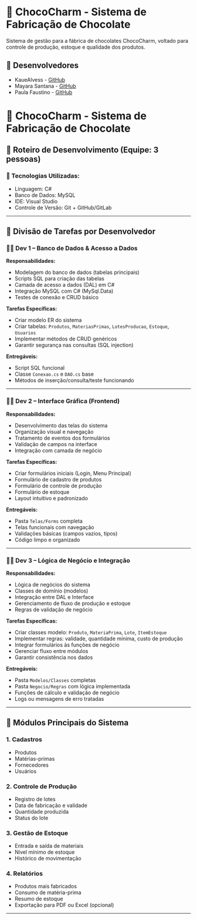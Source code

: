# 🍫 ChocoCharm - Sistema de Fabricação de Chocolate

Sistema de gestão para a fábrica de chocolates ChocoCharm, voltado para controle de produção, estoque e qualidade dos produtos.

## 👥 Desenvolvedores
- KaueAlvess - [GitHub](https://github.com/KaueAlvess )
- Mayara Santana - [GitHub](https://github.com/mayara8666 )
- Paula Faustino - [GitHub](https://github.com/paula-faustino )

# 🍫 ChocoCharm - Sistema de Fabricação de Chocolate

## 📅 Roteiro de Desenvolvimento (Equipe: 3 pessoas)

### 🔧 Tecnologias Utilizadas:
- Linguagem: C#
- Banco de Dados: MySQL
- IDE: Visual Studio
- Controle de Versão: Git + GitHub/GitLab

---

## 👥 Divisão de Tarefas por Desenvolvedor

### 🧑‍💻 Dev 1 – **Banco de Dados & Acesso a Dados**
**Responsabilidades:**
- Modelagem do banco de dados (tabelas principais)
- Scripts SQL para criação das tabelas
- Camada de acesso a dados (DAL) em C#
- Integração MySQL com C# (MySql.Data)
- Testes de conexão e CRUD básico

**Tarefas Específicas:**
- Criar modelo ER do sistema
- Criar tabelas: `Produtos`, `MateriasPrimas`, `LotesProducao`, `Estoque`, `Usuarios`
- Implementar métodos de CRUD genéricos
- Garantir segurança nas consultas (SQL injection)

**Entregáveis:**
- Script SQL funcional
- Classe `Conexao.cs` e `DAO.cs` base
- Métodos de inserção/consulta/teste funcionando

---

### 🧑‍💻 Dev 2 – **Interface Gráfica (Frontend)**
**Responsabilidades:**
- Desenvolvimento das telas do sistema
- Organização visual e navegação
- Tratamento de eventos dos formulários
- Validação de campos na interface
- Integração com camada de negócio

**Tarefas Específicas:**
- Criar formulários iniciais (Login, Menu Principal)
- Formulário de cadastro de produtos
- Formulário de controle de produção
- Formulário de estoque
- Layout intuitivo e padronizado

**Entregáveis:**
- Pasta `Telas/Forms` completa
- Telas funcionais com navegação
- Validações básicas (campos vazios, tipos)
- Código limpo e organizado

---

### 🧑‍💻 Dev 3 – **Lógica de Negócio e Integração**
**Responsabilidades:**
- Lógica de negócios do sistema
- Classes de domínio (modelos)
- Integração entre DAL e Interface
- Gerenciamento de fluxo de produção e estoque
- Regras de validação de negócio

**Tarefas Específicas:**
- Criar classes modelo: `Produto`, `MateriaPrima`, `Lote`, `ItemEstoque`
- Implementar regras: validade, quantidade mínima, custo de produção
- Integrar formulários às funções de negócio
- Gerenciar fluxo entre módulos
- Garantir consistência nos dados

**Entregáveis:**
- Pasta `Modelos/Classes` completas
- Pasta `Negocio/Regras` com lógica implementada
- Funções de cálculo e validação de negócio
- Logs ou mensagens de erro tratadas

---

## 🧱 Módulos Principais do Sistema

### 1. Cadastros
- Produtos
- Matérias-primas
- Fornecedores
- Usuários

### 2. Controle de Produção
- Registro de lotes
- Data de fabricação e validade
- Quantidade produzida
- Status do lote

### 3. Gestão de Estoque
- Entrada e saída de materiais
- Nível mínimo de estoque
- Histórico de movimentação

### 4. Relatórios
- Produtos mais fabricados
- Consumo de matéria-prima
- Resumo de estoque
- Exportação para PDF ou Excel (opcional)

---

